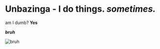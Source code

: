 # Unbazinga - I do things. *sometimes.*

   am I dumb? **Yes**


 ***bruh***

![bruh](https://metrics.lecoq.io/unbazinga?template=classic&base.metadata=0&languages=1&lines=1&activity=1&base=header%2C%20activity%2C%20community%2C%20repositories%2C%20metadata&base.indepth=false&base.hireable=false&base.skip=false&languages=false&languages.ignored=SHADERLAB%2C%20ASP.NET&languages.limit=8&languages.threshold=0%25&languages.other=false&languages.colors=github&languages.sections=most-used&languages.indepth=false&languages.analysis.timeout=15&languages.analysis.timeout.repositories=7.5&languages.categories=markup%2C%20programming&languages.recent.categories=markup%2C%20programming&languages.recent.load=300&languages.recent.days=14&lines=false&lines.sections=base&lines.repositories.limit=4&lines.history.limit=1&activity=false&activity.limit=3&activity.load=300&activity.days=14&activity.visibility=all&activity.timestamps=false&activity.filter=all&config.timezone=Australia%2FAdelaide&config.octicon=true)
